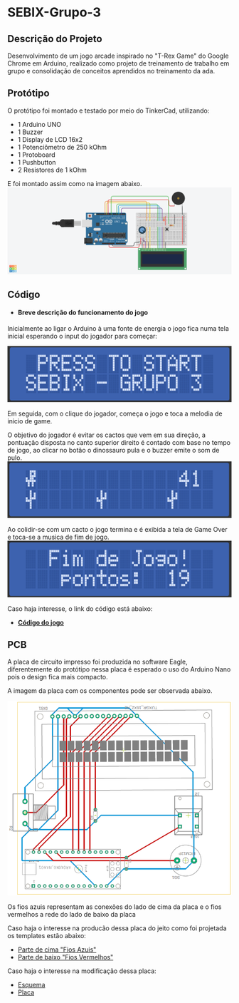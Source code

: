 # SEBIX-Grupo-3
## Descrição do Projeto
Desenvolvimento de um jogo arcade inspirado no "T-Rex Game" do Google Chrome em Arduino, realizado como projeto de treinamento de trabalho em grupo e consolidação de conceitos aprendidos no treinamento da ada. 
## Protótipo
O protótipo foi montado e testado por meio do TinkerCad, utilizando:
- 1 Arduino UNO
- 1 Buzzer 
- 1 Display de LCD 16x2
- 1 Potenciômetro de 250 kOhm
- 1 Protoboard 
- 1 Pushbutton
- 2 Resistores de 1 kOhm 

E foi montado assim como na imagem abaixo.
![Prototipo montado no TinkerCad](/Imagens/montagem-tinkercad.png)

## Código
- #### Breve descrição do funcionamento do jogo
Inicialmente ao ligar o Arduino à uma fonte de energia o jogo fica numa tela inicial esperando o input do jogador para começar:

![Tela inicial do jogo](/Imagens/tela-start.png)

Em seguida, com o clique do jogador, começa o jogo e toca a melodia de inicio de game. 

O objetivo do jogador é evitar os cactos que vem em sua direção, a pontuação disposta no canto superior direito é contado com base no tempo de jogo, ao clicar no botão o dinossauro pula e o buzzer emite o som de pulo.
![Tela durante o jogo](/Imagens/tela-ingame.png)

Ao colidir-se com um cacto o jogo termina e é exibida a tela de Game Over e toca-se a musica de fim de jogo.
![Tela de fim de jogo](/Imagens/tela-gameover.png)

Caso haja interesse, o link do código está abaixo:
- **[Código do jogo](/codigo-sebix-grupo3.ino.ino)**

## PCB
A placa de circuito impresso foi produzida no software Eagle, diferentemente do protótipo nessa placa é esperado o uso do Arduino Nano pois o design fica mais compacto.

A imagem da placa com os componentes pode ser observada abaixo.

![PCB produzida no Eagle](/Imagens/PCB.png)

Os fios azuis representam as conexões do lado de cima da placa e o fios vermelhos a rede do lado de baixo da placa

Caso haja o interesse na producão dessa placa do jeito como foi projetada os templates estão abaixo:
 
- [Parte de cima "Fios Azuis"](/PCB_Files/Schematics_Sebix_top.pdf)
- [Parte de baixo "Fios Vermelhos"](/PCB_Files/Schematics_Sebix_bottom.pdf)

Caso haja o interesse na modificação dessa placa: 

- [Esquema](/PCB_Files/Schematics_Sebix.sch)
- [Placa](/PCB_Files/Schematics_Sebix.brd)

